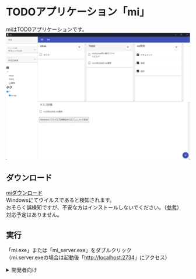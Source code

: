 # TODOアプリケーション「mi」
miはTODOアプリケーションです。  
![mi](https://raw.githubusercontent.com/mt3hr/mi/main/document/img/mi.png)  

## ダウンロード
[miダウンロード](https://github.com/mt3hr/mi/releases/latest)  
Windowsにてウイルスであると検知されます。  
おそらく誤検知ですが、不安な方はインストールしないでください。（[参考](https://zenn.dev/akb428/articles/a7fdcd2614e366)）  
対応予定はありません。  

## 実行
「mi.exe」または「mi_server.exe」をダブルクリック  
（mi.server.exeの場合は起動後「[http://localhost:2734](http://localhost:2734)」にアクセス）  

<details>
<summary>開発者向け</summary>

開発者向けと言いつつ自分向けです。  
ビルドに必要パッケージを公開していないのでビルド不可能だと思います。  

### 開発環境

### セットアップ
1. Golang バージョン1.20の開発環境を用意する  
2. Cコンパイラを用意する（cgo使用のため）  
3. Node.js バージョン18.12.1の開発環境を用意する  
4. 以下のスクリプトを実行する  
```
npm i
```

### ビルド・インストール

アプリケーションインストール  
```
npm run go_mod
npm run install_app
```

サーバインストール  
```
npm run go_mod
npm run install_build
```
</details>